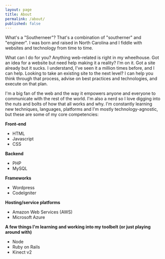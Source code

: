 ```yaml
---
layout: page
title: About
permalink: /about/
published: false
---
```


What's a "Southerneer"? That's a combination of "southerner" and "engineer". I was born and raised in North Carolina and I fiddle with websites and technology from time to time.

What can I do for you? Anything web-related is right in my wheelhouse. Got an idea for a website but need help making it a reality? I'm on it. Got a site already but it sucks. I understand, I've seen it a million times before, and I can help. Looking to take an existing site to the next level? I can help you think through that process, advise on best practices and technologies, and execute on that plan.

I'm a big fan of the web and the way it empowers anyone and everyone to communicate with the rest of the world. I'm also a nerd so I love digging into the nuts and bolts of how that all works and why. I'm constantly learning new techniques, languages, platforms and I'm mostly technology-agnostic, but these are some of my core competencies:

**Front-end**

* HTML
* Javascript
* CSS


**Backend**

* PHP
* MySQL


**Frameworks**

* Wordpress
* CodeIgniter


**Hosting/service platforms**

* Amazon Web Services (AWS)
* Microsoft Azure


**A few things I'm learning and working into my toolbelt (or just playing around with)**

* Node
* Ruby on Rails
* Kinect v2
